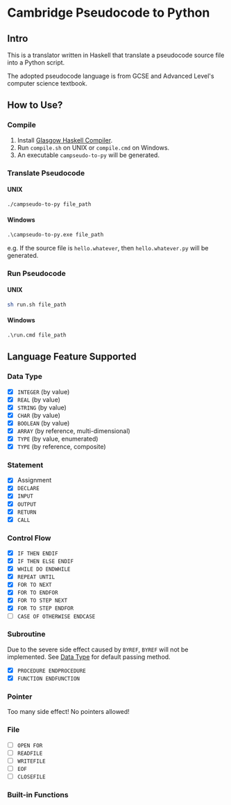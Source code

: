 # Cambridge Pseudocode to Python

## Intro

This is a translator written in Haskell that translate a pseudocode source file
into a Python script. 

The adopted pseudocode language is from GCSE and Advanced Level's
computer science textbook.

## How to Use?

### Compile

1. Install [Glasgow Haskell Compiler](https://www.haskell.org/ghc/).
2. Run `compile.sh` on UNIX or `compile.cmd` on Windows.
3. An executable `campseudo-to-py` will be generated.

### Translate Pseudocode

#### UNIX

```sh
./campseudo-to-py file_path
```

#### Windows

```cmd
.\campseudo-to-py.exe file_path
```

e.g. If the source file is `hello.whatever`,
then `hello.whatever.py` will be generated.

### Run Pseudocode

#### UNIX

```sh
sh run.sh file_path
```

#### Windows

```cmd
.\run.cmd file_path
```

## Language Feature Supported

### Data Type

- [x] `INTEGER` (by value)
- [x] `REAL` (by value)
- [x] `STRING` (by value)
- [x] `CHAR` (by value)
- [x] `BOOLEAN` (by value)
- [x] `ARRAY` (by reference, multi-dimensional)
- [x] `TYPE` (by value, enumerated)
- [x] `TYPE` (by reference, composite)

### Statement

- [x] Assignment
- [x] `DECLARE`
- [x] `INPUT`
- [x] `OUTPUT`
- [x] `RETURN`
- [x] `CALL`

### Control Flow

- [x] `IF THEN ENDIF`
- [x] `IF THEN ELSE ENDIF`
- [x] `WHILE DO ENDWHILE`
- [x] `REPEAT UNTIL`
- [x] `FOR TO NEXT`
- [x] `FOR TO ENDFOR`
- [x] `FOR TO STEP NEXT`
- [x] `FOR TO STEP ENDFOR`
- [ ] `CASE OF OTHERWISE ENDCASE`

### Subroutine

Due to the severe side effect caused by `BYREF`, `BYREF` will not be
implemented. See [Data Type](#data-type) for default passing method.

- [x] `PROCEDURE ENDPROCEDURE`
- [x] `FUNCTION ENDFUNCTION`

### Pointer

Too many side effect! No pointers allowed!

### File

- [ ] `OPEN FOR`
- [ ] `READFILE`
- [ ] `WRITEFILE`
- [ ] `EOF`
- [ ] `CLOSEFILE`

### Built-in Functions
